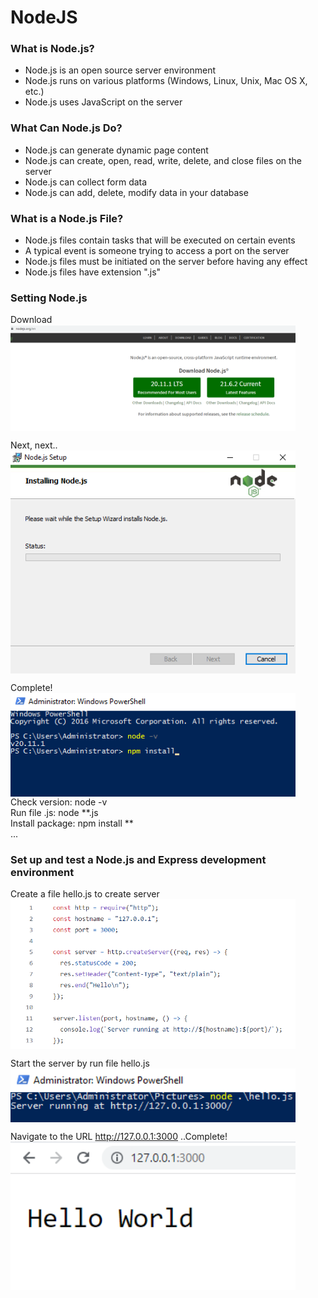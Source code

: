 # NodeJS
### What is Node.js?
* Node.js is an open source server environment
* Node.js runs on various platforms (Windows, Linux, Unix, Mac OS X, etc.)
* Node.js uses JavaScript on the server

### What Can Node.js Do?
* Node.js can generate dynamic page content
* Node.js can create, open, read, write, delete, and close files on the server
* Node.js can collect form data
* Node.js can add, delete, modify data in your database

### What is a Node.js File?
* Node.js files contain tasks that will be executed on certain events
* A typical event is someone trying to access a port on the server
* Node.js files must be initiated on the server before having any effect
* Node.js files have extension ".js"

### Setting Node.js
Download\
<img src="https://github.com/pentest-khoa-02/TheMinh/blob/main/Untitled.png" width="456px" align="center">

Next, next..\
<img src="https://github.com/pentest-khoa-02/TheMinh/blob/main/Untitled1.png" width="456px" align="center">

Complete!\
<img src="https://github.com/pentest-khoa-02/TheMinh/blob/main/Untitled2.png" width="456px" align="center">\
Check version: node -v\
Run file .js: node **.js\
Install package: npm install **\
...

### Set up and test a Node.js and Express development environment
Create a file hello.js to create server\
<img src="https://github.com/pentest-khoa-02/TheMinh/blob/main/Untitled5.png" width="456px" align="center">

Start the server by run file hello.js\
<img src="https://github.com/pentest-khoa-02/TheMinh/blob/main/Untitled3.png" width="456px" align="center">

Navigate to the URL http://127.0.0.1:3000 ..Complete!\
<img src="https://github.com/pentest-khoa-02/TheMinh/blob/main/Untitled4.png" width="456px" align="center">
